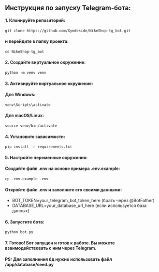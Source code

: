 ## Инструкция по запуску Telegram-бота:
#### 1. Клонируйте репозиторий:
    git clone https://github.com/Xyndeside/NikeShop-tg_bot.git
#### и перейдите в папку проекта:
    cd NikeShop-tg_bot
#### 2. Создайте виртуальное окружение:
    python -m venv venv
#### 3. Активируйте виртуальное окружение:
#### Для Windows:
    venv\Scripts\activate
#### Для macOS/Linux:
    source venv/bin/activate
#### 4. Установите зависимости:
    pip install -r requirements.txt
#### 5. Настройте переменные окружения:
#### Создайте файл .env на основе примера .env.example:
    cp .env.example .env
#### Откройте файл .env и заполните его своими данными:

- BOT_TOKEN=your_telegram_bot_token_here (брать через @BotFather)
- DATABASE_URL=your_database_url_here (если используется база данных)
#### 6. Запустите бота:
    python bot.py
#### 7. Готово! Бот запущен и готов к работе. Вы можете взаимодействовать с ним через Telegram.

#### PS: Для заполнения бд нужно использовать файл /app/database/seed.py